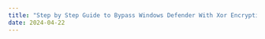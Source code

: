 ```yaml
---
title: "Step by Step Guide to Bypass Windows Defender With Xor Encryption"
date: 2024-04-22
---
```

